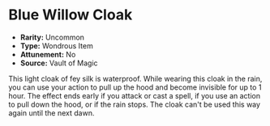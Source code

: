 # Blue Willow Cloak

- **Rarity:** Uncommon
- **Type:** Wondrous Item
- **Attunement:** No
- **Source:** Vault of Magic

This light cloak of fey silk is waterproof. While wearing this cloak in the rain, you can use your action to pull up the hood and become invisible for up to 1 hour. The effect ends early if you attack or cast a spell, if you use an action to pull down the hood, or if the rain stops. The cloak can't be used this way again until the next dawn.
